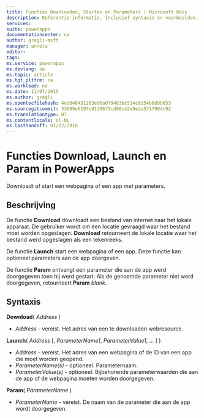 ```yaml
---
title: Functies Downloaden, Starten en Parameters | Microsoft Docs
description: Referentie-informatie, inclusief syntaxis en voorbeelden, voor de functies Downloaden, Starten en Parameters in PowerApps
services: 
suite: powerapps
documentationcenter: na
author: gregli-msft
manager: anneta
editor: 
tags: 
ms.service: powerapps
ms.devlang: na
ms.topic: article
ms.tgt_pltfrm: na
ms.workload: na
ms.date: 11/07/2015
ms.author: gregli
ms.openlocfilehash: 4ed646431263e96a079483bc514c8154b6d9b653
ms.sourcegitcommit: 33099e6197c0139679cd08c42e9e2a5717904c92
ms.translationtype: HT
ms.contentlocale: nl-NL
ms.lasthandoff: 01/12/2018
---
```

# <a name="download-launch-and-param-functions-in-powerapps"></a>Functies Download, Launch en Param in PowerApps
Downloadt of start een webpagina of een app met parameters.  

## <a name="description"></a>Beschrijving
De functie **Download** downloadt een bestand van internet naar het lokale apparaat.  De gebruiker wordt om een locatie gevraagd waar het bestand moet worden opgeslagen.  **Download** retourneert de lokale locatie waar het bestand werd opgeslagen als een tekenreeks.  

De functie **Launch** start een webpagina of een app.  Deze functie kan optioneel parameters aan de app doorgeven.  

De functie **Param** ontvangt een parameter die aan de app werd doorgegeven toen hij werd gestart.  Als de genoemde parameter niet werd doorgegeven, retourneert **Param** *blank*.

## <a name="syntax"></a>Syntaxis
**Download**( *Address* )

* *Address* - vereist.  Het adres van een te downloaden webresource.

**Launch**( *Address* [, *ParameterName1*, *ParameterValue1*, ... ] )

* *Address* - vereist.  Het adres van een webpagina of de ID van een app die moet worden geopend.
* *ParameterName(s)* - optioneel.  Parameternaam.
* *ParameterValue(s)* - optioneel.  Bijbehorende parameterwaarden die aan de app of de webpagina moeten worden doorgegeven.

**Param**( *ParameterName* )

* *ParameterName* - vereist.  De naam van de parameter die aan de app wordt doorgegeven.

